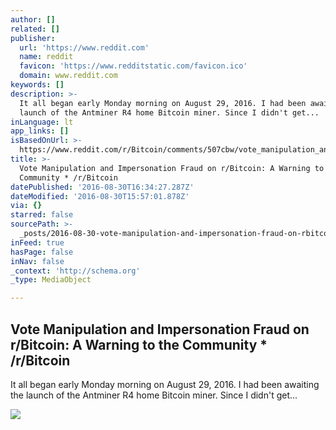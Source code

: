 ```yaml
---
author: []
related: []
publisher:
  url: 'https://www.reddit.com'
  name: reddit
  favicon: 'https://www.redditstatic.com/favicon.ico'
  domain: www.reddit.com
keywords: []
description: >-
  It all began early Monday morning on August 29, 2016. I had been awaiting the
  launch of the Antminer R4 home Bitcoin miner. Since I didn't get...
inLanguage: lt
app_links: []
isBasedOnUrl: >-
  https://www.reddit.com/r/Bitcoin/comments/507cbw/vote_manipulation_and_impersonation_fraud_on/
title: >-
  Vote Manipulation and Impersonation Fraud on r/Bitcoin: A Warning to the
  Community * /r/Bitcoin
datePublished: '2016-08-30T16:34:27.287Z'
dateModified: '2016-08-30T15:57:01.878Z'
via: {}
starred: false
sourcePath: >-
  _posts/2016-08-30-vote-manipulation-and-impersonation-fraud-on-rbitcoin-a-wa.md
inFeed: true
hasPage: false
inNav: false
_context: 'http://schema.org'
_type: MediaObject

---
```

<article style=""><h1>Vote Manipulation and Impersonation Fraud on r/Bitcoin: A Warning to the Community * /r/Bitcoin</h1><p>It all began early Monday morning on August 29, 2016. I had been awaiting the launch of the Antminer R4 home Bitcoin miner. Since I didn't get...</p><img src="https://www.redditstatic.com/icon.png" /></article>